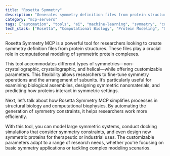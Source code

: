 ```yaml
---
title: "Rosetta Symmetry"
description: "Generates symmetry definition files from protein structures for computational modeling of symmetric protein complexes."
category: "mcp-servers"
tags: ["automation", "tools", "ai", "machine-learning", "symmetry", "computational-modeling", "protein-complexes"]
tech_stack: ["Rosetta", "Computational Biology", "Protein Modeling", "Structural Biology", "Bioinformatics", "Docking Simulations", "Symmetric Nanomaterials"]
---
```


Rosetta Symmetry MCP is a powerful tool for researchers looking to create symmetry definition files from protein structures. These files play a crucial role in computational modeling of symmetric protein complexes.

This tool accommodates different types of symmetries—non-crystallographic, crystallographic, and helical—while offering customizable parameters. This flexibility allows researchers to fine-tune symmetry operations and the arrangement of subunits. It’s particularly useful for examining biological assemblies, designing symmetric nanomaterials, and predicting how proteins interact in symmetric settings.

Next, let’s talk about how Rosetta Symmetry MCP simplifies processes in structural biology and computational biophysics. By automating the generation of symmetry constraints, it helps researchers work more efficiently. 

With this tool, you can model large symmetric systems, conduct docking simulations that consider symmetry constraints, and even design new symmetric proteins for therapeutic or industrial uses. The customizable parameters adapt to a range of research needs, whether you're focusing on basic symmetry applications or tackling complex modeling scenarios.